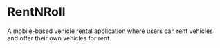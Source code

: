 # RentNRoll
A mobile-based vehicle rental application where users can rent vehicles and offer their own vehicles for rent.
